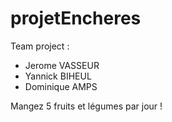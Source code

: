 # projetEncheres

Team project :

-   Jerome VASSEUR
-   Yannick BIHEUL
-   Dominique AMPS

Mangez 5 fruits et légumes par jour !